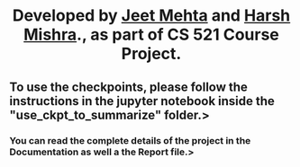<h1 align="center"><b>Developed by <a href="https://github.com/JeetMehta99"> Jeet Mehta</a> and <a href="https://github.com/harshm16">Harsh Mishra</a>.</b>, as part of CS 521 Course Project.</h1>

<h2 align="left"> <b> To use the checkpoints, please follow the instructions in the jupyter notebook inside the "use_ckpt_to_summarize" folder.</b>> </h2>

<h3 align="left"> <b> You can read the complete details of the project in the Documentation as well a the Report file.</b>> </h3>
